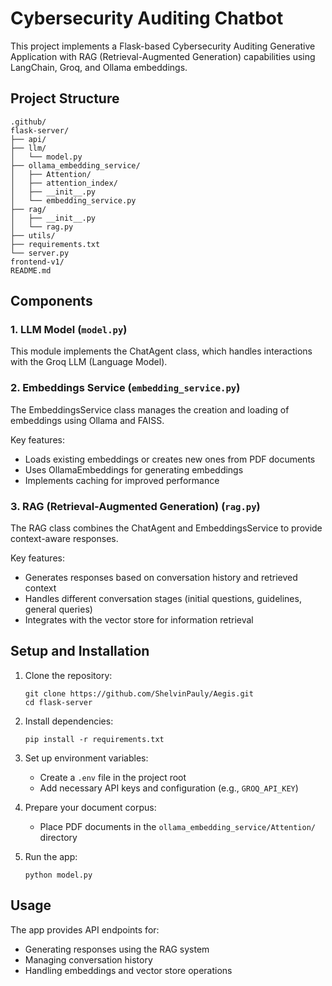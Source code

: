 # Cybersecurity Auditing Chatbot

This project implements a Flask-based Cybersecurity Auditing Generative Application with RAG (Retrieval-Augmented Generation) capabilities using LangChain, Groq, and Ollama embeddings.

## Project Structure

```
.github/
flask-server/
├── api/
├── llm/
│   └── model.py
├── ollama_embedding_service/
│   ├── Attention/
│   ├── attention_index/
│   ├── __init__.py
│   └── embedding_service.py
├── rag/
│   ├── __init__.py
│   └── rag.py
├── utils/
├── requirements.txt
└── server.py
frontend-v1/
README.md
```

## Components

### 1. LLM Model (`model.py`)

This module implements the ChatAgent class, which handles interactions with the Groq LLM (Language Model).

### 2. Embeddings Service (`embedding_service.py`)

The EmbeddingsService class manages the creation and loading of embeddings using Ollama and FAISS.

Key features:
- Loads existing embeddings or creates new ones from PDF documents
- Uses OllamaEmbeddings for generating embeddings
- Implements caching for improved performance

### 3. RAG (Retrieval-Augmented Generation) (`rag.py`)

The RAG class combines the ChatAgent and EmbeddingsService to provide context-aware responses.

Key features:
- Generates responses based on conversation history and retrieved context
- Handles different conversation stages (initial questions, guidelines, general queries)
- Integrates with the vector store for information retrieval

## Setup and Installation

1. Clone the repository:
   ```
   git clone https://github.com/ShelvinPauly/Aegis.git
   cd flask-server
   ```

2. Install dependencies:
   ```
   pip install -r requirements.txt
   ```

3. Set up environment variables:
   - Create a `.env` file in the project root
   - Add necessary API keys and configuration (e.g., `GROQ_API_KEY`)

4. Prepare your document corpus:
   - Place PDF documents in the `ollama_embedding_service/Attention/` directory

5. Run the app:
   ```
   python model.py
   ```

## Usage

The app provides API endpoints for:
- Generating responses using the RAG system
- Managing conversation history
- Handling embeddings and vector store operations



